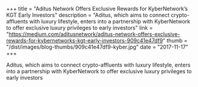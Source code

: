 +++
title = "Aditus Network Offers Exclusive Rewards for KyberNetwork’s KGT Early Investors"
description = "Aditus, which aims to connect crypto-affluents with luxury lifestyle, enters into a partnership with KyberNetwork to offer exclusive luxury privileges to early investors"
link = "https://medium.com/aditusnetwork/aditus-network-offers-exclusive-rewards-for-kybernetworks-kgt-early-investors-909c41e47df9"
thumb = "/dist/images/blog-thumbs/909c41e47df9-kyber.jpg"
date = "2017-11-17"
+++

Aditus, which aims to connect crypto-affluents with luxury lifestyle, enters into a partnership with KyberNetwork to offer exclusive luxury privileges to early investors
